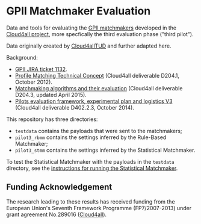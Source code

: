 # GPII Matchmaker Evaluation

Data and tools for evaluating the [GPII matchmakers](http://wiki.gpii.net/w/Matchmaking) 
developed in the [Cloud4all project](http://www.cloud4all.info/),
more specfically the third evaluation phase ("third pilot"). 

Data originally created by [Cloud4allTUD](https://github.com/claudialoitsch/)
and further adapted here.

Background: 
* [GPII JIRA ticket 1132](http://issues.gpii.net/browse/GPII-1132).
* [Profile Matching Technical Concept](http://www.cloud4all.info/research/public-deliverables/d204-1-profile-matching-technical-concept/) 
(Cloud4all deliverable D204.1, October 2012).
* [Matchmaking algorithms and their evaluation](http://www.cloud4all.info/research/public-deliverables/d204-3-matchmaking-algorithms-and-their-evaluation-2/)
(Cloud4all deliverable D204.3, updated April 2015).
* [Pilots evaluation framework, experimental plan and logistics V3](http://www.cloud4all.info/research/public-deliverables/d402-2-3-pilots-evaluation-framework-experimental-plan-and-logistics-v3/) 
(Cloud4all deliverable D402.2.3, October 2014).

This repository has three directories:
* `testdata` contains the payloads that were sent to the matchmakers;
* `pilot3_rbmm` contains the settings inferred by the Rule-Based Matchmaker;
* `pilot3_stmm` contains the settings inferred by the Statistical Matchmaker.

To test the Statistical Matchmaker with the payloads in the `testdata` directory, see the [instructions for running the Statistical Matchmaker](https://github.com/REMEXLabs/GPII-Statistical-Matchmaker#testing-the-statistical-matchmaker). 

## Funding Acknowledgement

The research leading to these results has received funding from the European
Union's Seventh Framework Programme (FP7/2007-2013) under grant agreement No.289016
([Cloud4all](http://www.cloud4all.info/)).

